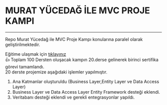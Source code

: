 # MURAT YÜCEDAĞ İLE MVC PROJE KAMPI
<hr>
Repo Murat Yücedağ ile MVC Proje Kampı konularına paralel olarak geliştirilmektedir.
<br>

Eğitime ulaşmak için [tıklayınız](https://www.youtube.com/watch?v=yFToRUL6h8A&list=PLKnjBHu2xXNNQJehhCg--CzQQMHXTsFAb)
<br>
👍 Toplam 100 Dersten oluşacak kampın 20.derse gelinerek birinci sertifika görevi tamamlandı.
<br>
20 derste projemize aşağıdaki işlemler yapılmıştır.
<ol>
<li>Ana Katmanlar oluşturuldu (Business Layer,Entity Layer ve Data Access Layer)</li>
<li>Business Layer ve Data Access Layer Entity Framework desteği eklendi.</li>
<li>Veritabanı desteği eklendi ve gerekli entegrasyonlar yapıldı.</li>
</ol>
